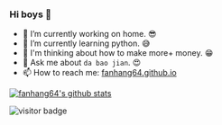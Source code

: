 ### Hi boys 👋

- 🌈 I’m currently working on home. 😎
- 🐳 I’m currently learning python. 😅
- 🤔 I'm thinking about how to make more+ money. 😁
- 💬 Ask me about `da bao jian`. 😍
- 📫 How to reach me: [fanhang64.github.io](https://fanhang64.github.io)

[![fanhang64's github stats](https://github-readme-stats.vercel.app/api?username=fanhang64)](https://github.com/fanhang64)

<img src="https://visitor-badge.laobi.icu/badge?page_id=fanhang64.fanhang64" alt="visitor badge"/> 
